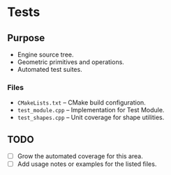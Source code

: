 # Tests

## Purpose
- Engine source tree.
- Geometric primitives and operations.
- Automated test suites.

### Files
- `CMakeLists.txt` – CMake build configuration.
- `test_module.cpp` – Implementation for Test Module.
- `test_shapes.cpp` – Unit coverage for shape utilities.

## TODO
- [ ] Grow the automated coverage for this area.
- [ ] Add usage notes or examples for the listed files.
